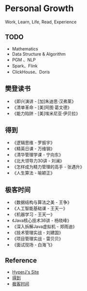# Personal Growth

Work, Learn, Life, Read, Experience

## TODO

- Mathematics
- Data Structure & Algorithm
- PGM 、NLP
- Spark、Flink
- ClickHouse、Doris

## 樊登读书

- 《即兴演讲 - [加]朱迪思·汉弗莱》
- 《清单革命 - [美]阿图·葛文德》
- 《能力陷阱 - [美]埃米尼亚·伊贝拉》

## 得到

- 《逻辑思维 - 罗振宇》
- 《精英日课 - 万维钢》
- 《清华管理学课 - 宁向东》
- 《北大领导力30讲 - 刘澜》
- 《怎样成为精力管理的高手 - 张遇升》
- 《人生算法 - 喻颖正》

## 极客时间

- 《数据结构与算法之美 - 王争》
- 《人工智能基础课 - 王天一》
- 《机器学习 - 王天一》
- 《Java核心技术36讲 - 杨晓峰》
- 《深入拆解Java虚拟机 - 郑雨迪》
- 《技术管理实战 - 刘建国》
- 《项目管理实战 - 雷贝贝》
- 《面试现场 - 白海飞》

## Reference

- [HyperJ's Site](https://hyperj.net)
- [得到](https://www.igetget.com/)
- [极客时间](https://time.geekbang.org/)
